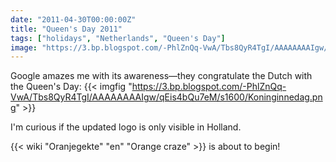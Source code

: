 ```yaml
---
date: "2011-04-30T00:00:00Z"
title: "Queen's Day 2011"
tags: ["holidays", "Netherlands", "Queen's Day"]
image: "https://3.bp.blogspot.com/-PhlZnQq-VwA/Tbs8QyR4TgI/AAAAAAAAIgw/qEis4bQu7eM/s1600/Koninginnedag.png"
---
```


Google amazes me with its awareness—they congratulate the Dutch with the Queen's Day:
{{< imgfig "https://3.bp.blogspot.com/-PhlZnQq-VwA/Tbs8QyR4TgI/AAAAAAAAIgw/qEis4bQu7eM/s1600/Koninginnedag.png" >}}

<!--more-->

I'm curious if the updated logo is only visible in Holland.

{{< wiki "Oranjegekte" "en" "Orange craze" >}} is about to begin!
